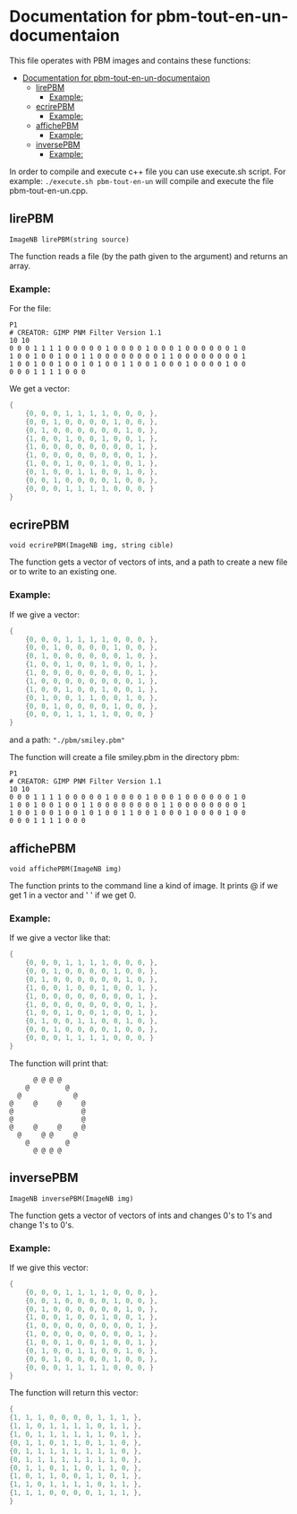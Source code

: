 # Documentation for pbm-tout-en-un-documentaion
This file operates with PBM images and contains these functions:
- [Documentation for pbm-tout-en-un-documentaion](#documentation-for-pbm-tout-en-un-documentaion)
  - [lirePBM](#lirepbm)
    - [Example:](#example)
  - [ecrirePBM](#ecrirepbm)
    - [Example:](#example-1)
  - [affichePBM](#affichepbm)
    - [Example:](#example-2)
  - [inversePBM](#inversepbm)
    - [Example:](#example-3)

In order to compile and execute c++ file you can use execute.sh script.
For example: `./execute.sh pbm-tout-en-un` will compile and execute the file pbm-tout-en-un.cpp.

## lirePBM
`ImageNB lirePBM(string source)`

The function reads a file (by the path given to the argument) and returns an array.
### Example:
For the file:
```
P1
# CREATOR: GIMP PNM Filter Version 1.1
10 10
0 0 0 1 1 1 1 0 0 0 0 0 1 0 0 0 0 1 0 0 0 1 0 0 0 0 0 0 1 0
1 0 0 1 0 0 1 0 0 1 1 0 0 0 0 0 0 0 0 1 1 0 0 0 0 0 0 0 0 1
1 0 0 1 0 0 1 0 0 1 0 1 0 0 1 1 0 0 1 0 0 0 1 0 0 0 0 1 0 0
0 0 0 1 1 1 1 0 0 0
```

We get a vector:
```c++
{
    {0, 0, 0, 1, 1, 1, 1, 0, 0, 0, },
    {0, 0, 1, 0, 0, 0, 0, 1, 0, 0, },
    {0, 1, 0, 0, 0, 0, 0, 0, 1, 0, },
    {1, 0, 0, 1, 0, 0, 1, 0, 0, 1, },
    {1, 0, 0, 0, 0, 0, 0, 0, 0, 1, },
    {1, 0, 0, 0, 0, 0, 0, 0, 0, 1, },
    {1, 0, 0, 1, 0, 0, 1, 0, 0, 1, },
    {0, 1, 0, 0, 1, 1, 0, 0, 1, 0, },
    {0, 0, 1, 0, 0, 0, 0, 1, 0, 0, },
    {0, 0, 0, 1, 1, 1, 1, 0, 0, 0, }
}
```

## ecrirePBM
`void ecrirePBM(ImageNB img, string cible)`

The function gets a vector of vectors of ints, and a path to create a new file or to write to an existing one.

### Example:
If we give a vector:
```c++
{
    {0, 0, 0, 1, 1, 1, 1, 0, 0, 0, },
    {0, 0, 1, 0, 0, 0, 0, 1, 0, 0, },
    {0, 1, 0, 0, 0, 0, 0, 0, 1, 0, },
    {1, 0, 0, 1, 0, 0, 1, 0, 0, 1, },
    {1, 0, 0, 0, 0, 0, 0, 0, 0, 1, },
    {1, 0, 0, 0, 0, 0, 0, 0, 0, 1, },
    {1, 0, 0, 1, 0, 0, 1, 0, 0, 1, },
    {0, 1, 0, 0, 1, 1, 0, 0, 1, 0, },
    {0, 0, 1, 0, 0, 0, 0, 1, 0, 0, },
    {0, 0, 0, 1, 1, 1, 1, 0, 0, 0, }
}
```
and a path: `"./pbm/smiley.pbm"`

The function will create a file smiley.pbm in the directory pbm:
```
P1
# CREATOR: GIMP PNM Filter Version 1.1
10 10
0 0 0 1 1 1 1 0 0 0 0 0 1 0 0 0 0 1 0 0 0 1 0 0 0 0 0 0 1 0
1 0 0 1 0 0 1 0 0 1 1 0 0 0 0 0 0 0 0 1 1 0 0 0 0 0 0 0 0 1
1 0 0 1 0 0 1 0 0 1 0 1 0 0 1 1 0 0 1 0 0 0 1 0 0 0 0 1 0 0
0 0 0 1 1 1 1 0 0 0
```
## affichePBM
`void affichePBM(ImageNB img)`

The function prints to the command line a kind of image.
It prints @ if we get 1 in a vector and ' ' if we get 0.

### Example:
If we give a vector like that:
```c++
{
    {0, 0, 0, 1, 1, 1, 1, 0, 0, 0, },
    {0, 0, 1, 0, 0, 0, 0, 1, 0, 0, },
    {0, 1, 0, 0, 0, 0, 0, 0, 1, 0, },
    {1, 0, 0, 1, 0, 0, 1, 0, 0, 1, },
    {1, 0, 0, 0, 0, 0, 0, 0, 0, 1, },
    {1, 0, 0, 0, 0, 0, 0, 0, 0, 1, },
    {1, 0, 0, 1, 0, 0, 1, 0, 0, 1, },
    {0, 1, 0, 0, 1, 1, 0, 0, 1, 0, },
    {0, 0, 1, 0, 0, 0, 0, 1, 0, 0, },
    {0, 0, 0, 1, 1, 1, 1, 0, 0, 0, }
}
```

The function will print that:
```
      @ @ @ @       
    @         @     
  @             @   
@     @     @     @ 
@                 @ 
@                 @ 
@     @     @     @ 
  @     @ @     @   
    @         @     
      @ @ @ @       
```


## inversePBM
`ImageNB inversePBM(ImageNB img)`

The function gets a vector of vectors of ints and changes 0's to 1's and change 1's to 0's.

### Example:
If we give this vector:
```c++
{
    {0, 0, 0, 1, 1, 1, 1, 0, 0, 0, },
    {0, 0, 1, 0, 0, 0, 0, 1, 0, 0, },
    {0, 1, 0, 0, 0, 0, 0, 0, 1, 0, },
    {1, 0, 0, 1, 0, 0, 1, 0, 0, 1, },
    {1, 0, 0, 0, 0, 0, 0, 0, 0, 1, },
    {1, 0, 0, 0, 0, 0, 0, 0, 0, 1, },
    {1, 0, 0, 1, 0, 0, 1, 0, 0, 1, },
    {0, 1, 0, 0, 1, 1, 0, 0, 1, 0, },
    {0, 0, 1, 0, 0, 0, 0, 1, 0, 0, },
    {0, 0, 0, 1, 1, 1, 1, 0, 0, 0, }
}
```

The function will return this vector:
```c++
{
{1, 1, 1, 0, 0, 0, 0, 1, 1, 1, },
{1, 1, 0, 1, 1, 1, 1, 0, 1, 1, },
{1, 0, 1, 1, 1, 1, 1, 1, 0, 1, },
{0, 1, 1, 0, 1, 1, 0, 1, 1, 0, },
{0, 1, 1, 1, 1, 1, 1, 1, 1, 0, },
{0, 1, 1, 1, 1, 1, 1, 1, 1, 0, },
{0, 1, 1, 0, 1, 1, 0, 1, 1, 0, },
{1, 0, 1, 1, 0, 0, 1, 1, 0, 1, },
{1, 1, 0, 1, 1, 1, 1, 0, 1, 1, },
{1, 1, 1, 0, 0, 0, 0, 1, 1, 1, },
}
```